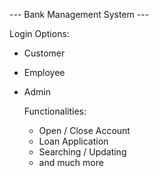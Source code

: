 --- Bank Management System ---

Login Options:
- Customer
- Employee
- Admin


  Functionalities:
  - Open / Close Account
  - Loan Application
  - Searching / Updating
  - and much more
